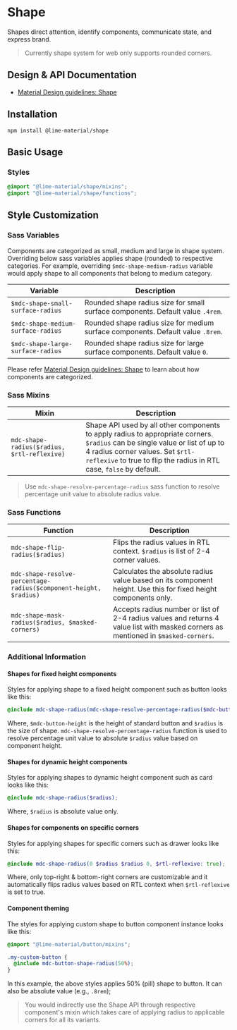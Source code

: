 <!--docs:
title: "Shape"
layout: detail
section: components
excerpt: "Shapes direct attention, identify components, communicate state, and express brand."
path: /catalog/shape/
-->

# Shape

Shapes direct attention, identify components, communicate state, and express brand.

> Currently shape system for web only supports rounded corners.

## Design & API Documentation

<ul class="icon-list">
  <li class="icon-list-item icon-list-item--spec">
    <a href="https://material.io/go/design-shape">Material Design guidelines: Shape</a>
  </li>
</ul>

## Installation

```
npm install @lime-material/shape
```

## Basic Usage

### Styles

```scss
@import "@lime-material/shape/mixins";
@import "@lime-material/shape/functions";
```

## Style Customization

### Sass Variables

Components are categorized as small, medium and large in shape system. Overriding below sass variables applies shape (rounded) to respective categories. For example, overriding `$mdc-shape-medium-radius` variable would apply shape to all components that belong to medium category.

Variable | Description
--- | ---
`$mdc-shape-small-surface-radius` | Rounded shape radius size for small surface components. Default value `.4rem`.
`$mdc-shape-medium-surface-radius` | Rounded shape radius size for medium surface components. Default value `.8rem`.
`$mdc-shape-large-surface-radius` | Rounded shape radius size for large surface components. Default value `0`.

Please refer [Material Design guidelines: Shape](https://material.io/go/design-shape) to learn about how components are categorized.

### Sass Mixins

Mixin | Description
--- | ---
`mdc-shape-radius($radius, $rtl-reflexive)` | Shape API used by all other components to apply radius to appropriate corners. `$radius` can be single value or list of up to 4 radius corner values. Set `$rtl-reflexive` to true to flip the radius in RTL case, `false` by default.

> Use `mdc-shape-resolve-percentage-radius` sass function to resolve percentage unit value to absolute radius value.

### Sass Functions

Function | Description
--- | ---
`mdc-shape-flip-radius($radius)` | Flips the radius values in RTL context. `$radius` is list of 2-4 corner values.
`mdc-shape-resolve-percentage-radius($component-height, $radius)` | Calculates the absolute radius value based on its component height. Use this for fixed height components only.
`mdc-shape-mask-radius($radius, $masked-corners)` | Accepts radius number or list of 2-4 radius values and returns 4 value list with masked corners as mentioned in `$masked-corners`.

### Additional Information

#### Shapes for fixed height components

Styles for applying shape to a fixed height component such as button looks like this:

```scss
@include mdc-shape-radius(mdc-shape-resolve-percentage-radius($mdc-button-height, $radius));
```

Where, `$mdc-button-height` is the height of standard button and `$radius` is the size of shape. `mdc-shape-resolve-percentage-radius` function is used to resolve percentage unit value to absolute `$radius` value based on component height.

#### Shapes for dynamic height components

Styles for applying shapes to dynamic height component such as card looks like this:

```scss
@include mdc-shape-radius($radius);
```

Where, `$radius` is absolute value only.

#### Shapes for components on specific corners

Styles for applying shapes for specific corners such as drawer looks like this:

```scss
@include mdc-shape-radius(0 $radius $radius 0, $rtl-reflexive: true);
```

Where, only top-right & bottom-right corners are customizable and it automatically flips radius values based on RTL context when `$rtl-reflexive` is set to true.

#### Component theming

The styles for applying custom shape to button component instance looks like this:

```scss
@import "@lime-material/button/mixins";

.my-custom-button {
  @include mdc-button-shape-radius(50%);
}
```

In this example, the above styles applies 50% (pill) shape to button. It can also be absolute value (e.g., `.8rem`);

> You would indirectly use the Shape API through respective component's mixin which takes care of applying radius to applicable corners for all its variants.
